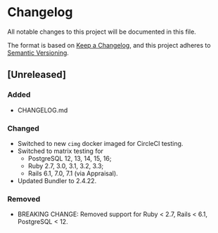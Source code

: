 # Changelog

All notable changes to this project will be documented in this file.

The format is based on [Keep a Changelog](https://keepachangelog.com/en/1.1.0/),
and this project adheres to [Semantic Versioning](https://semver.org/spec/v2.0.0.html).

## [Unreleased]

### Added

- CHANGELOG.md

### Changed

- Switched to new `cimg` docker imaged for CircleCI testing.
- Switched to matrix testing for
  - PostgreSQL 12, 13, 14, 15, 16;
  - Ruby 2.7, 3.0, 3.1, 3.2, 3.3;
  - Rails 6.1, 7.0, 7.1 (via Appraisal).
- Updated Bundler to 2.4.22.

### Removed

- BREAKING CHANGE: Removed support for Ruby < 2.7, Rails < 6.1, PostgreSQL < 12.
